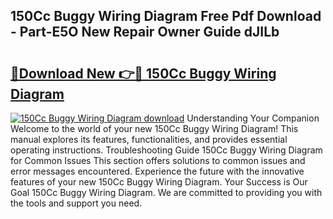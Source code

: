## 150Cc Buggy Wiring Diagram Free Pdf Download - Part-E5O New Repair Owner Guide dJILb

# <h2><a href="http://dfsfvb.blite.top/?on=150Cc+Buggy+Wiring+Diagram">🔗Download New 👉🔴 150Cc Buggy Wiring Diagram</a></h2>

[![150Cc Buggy Wiring Diagram download](https://i.imgur.com/lujVjoI.png)](http://dfsfvb.blite.top/?on=150Cc+Buggy+Wiring+Diagram)
Understanding Your Companion Welcome to the world of your new 150Cc Buggy Wiring Diagram! This manual explores its features, functionalities, and provides essential operating instructions. Troubleshooting Guide 150Cc Buggy Wiring Diagram for Common Issues This section offers solutions to common issues and error messages encountered. Experience the future with the innovative features of your new 150Cc Buggy Wiring Diagram. Your Success is Our Goal 150Cc Buggy Wiring Diagram. We are committed to providing you with the tools and support you need.
